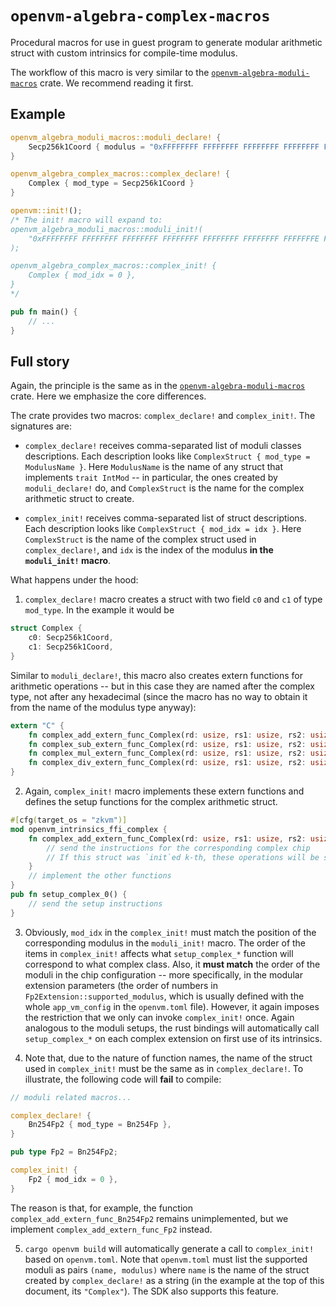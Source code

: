# `openvm-algebra-complex-macros`

Procedural macros for use in guest program to generate modular arithmetic struct with custom intrinsics for compile-time modulus.

The workflow of this macro is very similar to the [`openvm-algebra-moduli-macros`](../moduli-macros/README.md) crate. We recommend reading it first.

## Example

```rust
openvm_algebra_moduli_macros::moduli_declare! {
    Secp256k1Coord { modulus = "0xFFFFFFFF FFFFFFFF FFFFFFFF FFFFFFFF FFFFFFFF FFFFFFFF FFFFFFFE FFFFFC2F" }
}

openvm_algebra_complex_macros::complex_declare! {
    Complex { mod_type = Secp256k1Coord }
}

openvm::init!();
/* The init! macro will expand to:
openvm_algebra_moduli_macros::moduli_init!(
    "0xFFFFFFFF FFFFFFFF FFFFFFFF FFFFFFFF FFFFFFFF FFFFFFFF FFFFFFFE FFFFFC2F"
);

openvm_algebra_complex_macros::complex_init! {
    Complex { mod_idx = 0 },
}
*/

pub fn main() {
    // ...
}
```

## Full story

Again, the principle is the same as in the [`openvm-algebra-moduli-macros`](../moduli-macros/README.md) crate. Here we emphasize the core differences.

The crate provides two macros: `complex_declare!` and `complex_init!`. The signatures are:

- `complex_declare!` receives comma-separated list of moduli classes descriptions. Each description looks like `ComplexStruct { mod_type = ModulusName }`. Here `ModulusName` is the name of any struct that implements `trait IntMod` -- in particular, the ones created by `moduli_declare!` do, and `ComplexStruct` is the name for the complex arithmetic struct to create.

- `complex_init!` receives comma-separated list of struct descriptions. Each description looks like `ComplexStruct { mod_idx = idx }`. Here `ComplexStruct` is the name of the complex struct used in `complex_declare!`, and `idx` is the index of the modulus **in the `moduli_init!` macro**.

What happens under the hood:

1. `complex_declare!` macro creates a struct with two field `c0` and `c1` of type `mod_type`. In the example it would be

```rust
struct Complex {
    c0: Secp256k1Coord,
    c1: Secp256k1Coord,
}
```

Similar to `moduli_declare!`, this macro also creates extern functions for arithmetic operations -- but in this case they are named after the complex type, not after any hexadecimal (since the macro has no way to obtain it from the name of the modulus type anyway):

```rust
extern "C" {
    fn complex_add_extern_func_Complex(rd: usize, rs1: usize, rs2: usize);
    fn complex_sub_extern_func_Complex(rd: usize, rs1: usize, rs2: usize);
    fn complex_mul_extern_func_Complex(rd: usize, rs1: usize, rs2: usize);
    fn complex_div_extern_func_Complex(rd: usize, rs1: usize, rs2: usize);
}
```

2. Again, `complex_init!` macro implements these extern functions and defines the setup functions for the complex arithmetic struct.

```rust
#[cfg(target_os = "zkvm")]
mod openvm_intrinsics_ffi_complex {
    fn complex_add_extern_func_Complex(rd: usize, rs1: usize, rs2: usize) {
        // send the instructions for the corresponding complex chip
        // If this struct was `init`ed k-th, these operations will be sent to the k-th complex chip
    }
    // implement the other functions
}
pub fn setup_complex_0() {
    // send the setup instructions
}
```

3. Obviously, `mod_idx` in the `complex_init!` must match the position of the corresponding modulus in the `moduli_init!` macro. The order of the items in `complex_init!` affects what `setup_complex_*` function will correspond to what complex class. Also, it **must match** the order of the moduli in the chip configuration -- more specifically, in the modular extension parameters (the order of numbers in `Fp2Extension::supported_modulus`, which is usually defined with the whole `app_vm_config` in the `openvm.toml` file). However, it again imposes the restriction that we only can invoke `complex_init!` once. Again analogous to the moduli setups, the rust bindings will automatically call `setup_complex_*` on each complex extension on first use of its intrinsics.

4. Note that, due to the nature of function names, the name of the struct used in `complex_init!` must be the same as in `complex_declare!`. To illustrate, the following code will **fail** to compile:

```rust
// moduli related macros...

complex_declare! {
    Bn254Fp2 { mod_type = Bn254Fp },
}

pub type Fp2 = Bn254Fp2;

complex_init! {
    Fp2 { mod_idx = 0 },
}
```

The reason is that, for example, the function `complex_add_extern_func_Bn254Fp2` remains unimplemented, but we implement `complex_add_extern_func_Fp2` instead.

5. `cargo openvm build` will automatically generate a call to `complex_init!` based on `openvm.toml`.
Note that `openvm.toml` must list the supported moduli as pairs `(name, modulus)` where `name` is the name of the struct created by `complex_declare!` as a string (in the example at the top of this document, its `"Complex"`).
The SDK also supports this feature.